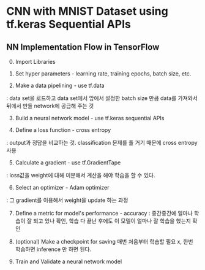 # CNN with MNIST Dataset using tf.keras Sequential APIs

## NN Implementation Flow in TensorFlow

0. Import Libraries

1. Set hyper parameters - learning rate, training epochs, batch size, etc.
 
2. Make a data pipelining - use tf.data

: data set을 로드하고 data set에서 앞에서 설정한 batch size 만큼 data를 가져와서 뒤에서 만들 network에 공급해 주는 것

3. Build a neural network model - use tf.keras sequential APIs

4. Define a loss function - cross entropy

: output과 정답을 비교하는 것. classification 문제를 풀 거기 때문에 cross entropy 사용

5. Calculate a gradient - use tf.GradientTape

: loss값을 weight에 대해 미분해서 계산을 해야 학습을 할 수 있다.

6. Select an optimizer - Adam optimizer

: 그 gradient를 이용해서 weight을 update 하는 과정

7. Define a metric for model's performance - accuracy
: 중간중간에 얼마나 학습이 잘 되고 있나 확인, 학습 다 끝난 후에도 이 모델이 얼마나 잘 학습을 했는지 확인

8. (optional) Make a checkpoint for saving
매번 처음부터 학습할 필요 x, 한번 학습하면 inference 만 하면 된다.

9. Train and Validate a neural network model